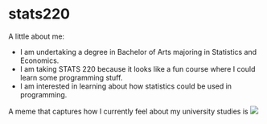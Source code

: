 # stats220

A little about me:

- I am undertaking a degree in Bachelor of Arts majoring in Statistics and Economics.
- I am taking STATS 220 because it looks like a fun course where I could learn some programming stuff.
- I am interested in learning about how statistics could be used in programming.

A meme that captures how I currently feel about my university studies is ![](https://c.tenor.com/8druEACXtX8AAAAd/tenor.gif)
